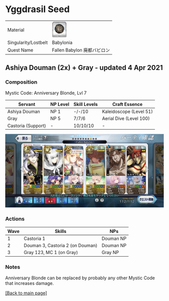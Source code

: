 # Yggdrasil Seed

<table>
	<tr>
		<td>Material</td>
		<td>
			<img src="../icons/Yggdrasil Seed.png" height="50px"/>
		</td>
	</tr>
	<tr>
		<td>Singularity/Lostbelt</td>
		<td>Babylonia</td>
	</tr>
	<tr>
		<td>Quest Name</td>
		<td>Fallen Babylon 廃都バビロン</td>
	</tr>
</table>



## Ashiya Douman (2x) + Gray - updated 4 Apr 2021

### Composition

Mystic Code: Anniversary Blonde, Lvl 7

| Servant            | NP Level | Skill Levels | Craft Essence           |
| ------------------ | -------- | ------------ | ----------------------- |
| Ashiya Douman      | NP 1     | -/-/10       | Kaleidoscope (Level 51) |
| Gray               | NP 5     | 7/7/6        | Aerial Dive (Level 100) |
| Castoria (Support) | -        | 10/10/10     | -                       |

<img src="../comps/fallen babylon.jpeg"/>

### Actions

| Wave | Skills                           | NPs       |
| ---- | -------------------------------- | --------- |
| 1    | Castoria 1                       | Douman NP |
| 2    | Douman 3, Castoria 2 (on Douman) | Douman NP |
| 3    | Gray 123, MC 1 (on Gray)         | Gray NP   |

### Notes

Anniversary Blonde can be replaced by probably any other Mystic Code that increases damage.

[[Back to main page]](../main.md)